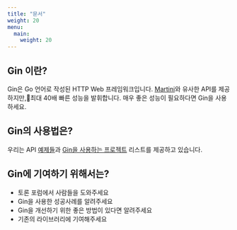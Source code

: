```yaml
---
title: "문서"
weight: 20
menu:
  main:
    weight: 20
---
```


## Gin 이란?

Gin은 Go 언어로 작성된 HTTP Web 프레임워크입니다. [Martini](https://github.com/go-martini/martini)와 유사한 API를 제공하지만,최대 40배 빠른 성능을 발휘합니다. 매우 좋은 성능이 필요하다면 Gin을 사용하세요.

## Gin의 사용법은?

우리는 API [예제들](https://github.com/gin-gonic/examples)과 [Gin을 사용하는 프로젝트](./users) 리스트를 제공하고 있습니다.

## Gin에 기여하기 위해서는?

* 토론 포럼에서 사람들을 도와주세요
* Gin을 사용한 성공사례를 알려주세요
* Gin을 개선하기 위한 좋은 방법이 있다면 알려주세요
* 기존의 라이브러리에 기여해주세요
